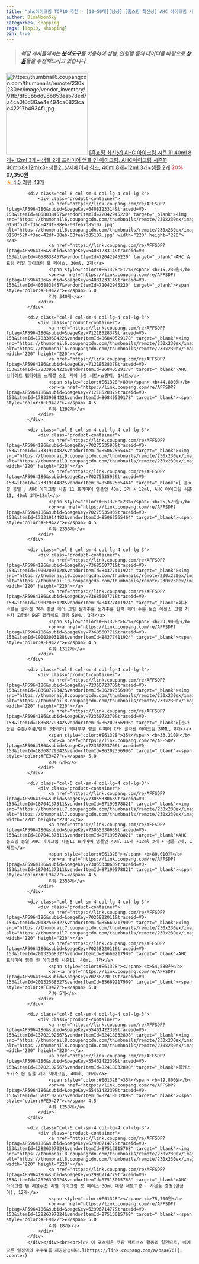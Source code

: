 ```yaml
---
title: "ahc아이크림 TOP10 추천 - [10~50대][남성] [홈쇼핑 최신상] AHC 아이크림 시즌 11 40ml 8개+ 12ml 3개+ 샘플 2개 프리미어 앰플 인 아이크림, AHC아"
author: BlueMoonSky
categories: shopping
tags: [Top10, shopping]
pin: true
---
```


> ##### 해당 게시물에서는 [**분석도구**](https://itemscout.io/)를 이용하여 **성별**, **연령별** 등의 데이터를 바탕으로 [**상품**](https://link.coupang.com/a/baae76)들을 추천해드리고 있습니다.
<div class="container"><div class="row">
            <div class="col-6 col-sm-4 col-lg-4 col-lg-3">
                <div class="product-container">
                    <a href="https://link.coupang.com/re/AFFSDP?lptag=AF5964186&subid=&pageKey=7025260464&traceid=V0-153&itemId=17318063254&vendorItemId=85669327528" target="_blank"><img src="https://thumbnail6.coupangcdn.com/thumbnails/remote/230x230ex/image/vendor_inventory/91fb/df53bbdd95b853eab78ed7a4ca0f6d36ae4e494ca6823cae42217b4934f1.jpg" alt="https://thumbnail6.coupangcdn.com/thumbnails/remote/230x230ex/image/vendor_inventory/91fb/df53bbdd95b853eab78ed7a4ca0f6d36ae4e494ca6823cae42217b4934f1.jpg" width="220" height="220"></a>
                    <a href="https://link.coupang.com/re/AFFSDP?lptag=AF5964186&subid=&pageKey=7025260464&traceid=V0-153&itemId=17318063254&vendorItemId=85669327528" target="_blank">[홈쇼핑 최신상] AHC 아이크림 시즌 11 40ml 8개+ 12ml 3개+ 샘플 2개 프리미어 앰플 인 아이크림, AHC아이크림 시즌11 40mlx8+12mlx3+샘플2, 상세페이지 참조, 40ml 8개+12ml 3개+샘플 2개</a>
                    <span style="color:#E61328">20%</span> <b>67,350원</b>
                    <br><a href="https://link.coupang.com/re/AFFSDP?lptag=AF5964186&subid=&pageKey=7025260464&traceid=V0-153&itemId=17318063254&vendorItemId=85669327528" target="_blank"><span style="color:#FE9427">★</span> 4.5
                    리뷰 43개</a>
                </div>
            </div>
            
            <div class="col-6 col-sm-4 col-lg-4 col-lg-3">
                <div class="product-container">
                    <a href="https://link.coupang.com/re/AFFSDP?lptag=AF5964186&subid=&pageKey=6408123314&traceid=V0-153&itemId=4058838457&vendorItemId=72042945220" target="_blank"><img src="https://thumbnail6.coupangcdn.com/thumbnails/remote/230x230ex/image/retail/images/4023575887589961-0150f52f-f3ac-42df-88eb-00fea7d85107.jpg" alt="https://thumbnail6.coupangcdn.com/thumbnails/remote/230x230ex/image/retail/images/4023575887589961-0150f52f-f3ac-42df-88eb-00fea7d85107.jpg" width="220" height="220"></a>
                    <a href="https://link.coupang.com/re/AFFSDP?lptag=AF5964186&subid=&pageKey=6408123314&traceid=V0-153&itemId=4058838457&vendorItemId=72042945220" target="_blank">AHC 슈프림 리얼 아이크림 포 페이스, 30ml, 2개</a>
                    <span style="color:#E61328">17%</span> <b>15,230원</b>
                    <br><a href="https://link.coupang.com/re/AFFSDP?lptag=AF5964186&subid=&pageKey=6408123314&traceid=V0-153&itemId=4058838457&vendorItemId=72042945220" target="_blank"><span style="color:#FE9427">★</span> 5.0
                    리뷰 340개</a>
                </div>
            </div>
            
            <div class="col-6 col-sm-4 col-lg-4 col-lg-3">
                <div class="product-container">
                    <a href="https://link.coupang.com/re/AFFSDP?lptag=AF5964186&subid=&pageKey=7121852837&traceid=V0-153&itemId=17833968422&vendorItemId=86840529178" target="_blank"><img src="https://thumbnail6.coupangcdn.com/thumbnails/remote/230x230ex/image/vendor_inventory/e6d4/8c84619ea099611158498b6d461966a38b000c68bfbb550f244825e3d111.jpg" alt="https://thumbnail6.coupangcdn.com/thumbnails/remote/230x230ex/image/vendor_inventory/e6d4/8c84619ea099611158498b6d461966a38b000c68bfbb550f244825e3d111.jpg" width="220" height="220"></a>
                    <a href="https://link.coupang.com/re/AFFSDP?lptag=AF5964186&subid=&pageKey=7121852837&traceid=V0-153&itemId=17833968422&vendorItemId=86840529178" target="_blank">AHC 브라이트 펩타이드 스페셜 스킨 케어 5종 세트+쇼핑백, 1세트</a>
                    <span style="color:#E61328">89%</span> <b>44,800원</b>
                    <br><a href="https://link.coupang.com/re/AFFSDP?lptag=AF5964186&subid=&pageKey=7121852837&traceid=V0-153&itemId=17833968422&vendorItemId=86840529178" target="_blank"><span style="color:#FE9427">★</span> 4.5
                    리뷰 1292개</a>
                </div>
            </div>
            
            <div class="col-6 col-sm-4 col-lg-4 col-lg-3">
                <div class="product-container">
                    <a href="https://link.coupang.com/re/AFFSDP?lptag=AF5964186&subid=&pageKey=7027553593&traceid=V0-153&itemId=17331914482&vendorItemId=85062565464" target="_blank"><img src="https://thumbnail9.coupangcdn.com/thumbnails/remote/230x230ex/image/vendor_inventory/6f86/eb5672492929ac06822da67c6157ae6883dff802a4018827b1f90ba789f7.jpg" alt="https://thumbnail9.coupangcdn.com/thumbnails/remote/230x230ex/image/vendor_inventory/6f86/eb5672492929ac06822da67c6157ae6883dff802a4018827b1f90ba789f7.jpg" width="220" height="220"></a>
                    <a href="https://link.coupang.com/re/AFFSDP?lptag=AF5964186&subid=&pageKey=7027553593&traceid=V0-153&itemId=17331914482&vendorItemId=85062565464" target="_blank">[ 홈쇼핑 동일 ] AHC 아이크림 시즌 11 프리미어 앰플인 40ml 3개 + 12ml, AHC 아이크림 시즌11, 40ml 3개+12ml</a>
                    <span style="color:#E61328">23%</span> <b>25,520원</b>
                    <br><a href="https://link.coupang.com/re/AFFSDP?lptag=AF5964186&subid=&pageKey=7027553593&traceid=V0-153&itemId=17331914482&vendorItemId=85062565464" target="_blank"><span style="color:#FE9427">★</span> 4.5
                    리뷰 2356개</a>
                </div>
            </div>
            
            <div class="col-6 col-sm-4 col-lg-4 col-lg-3">
                <div class="product-container">
                    <a href="https://link.coupang.com/re/AFFSDP?lptag=AF5964186&subid=&pageKey=7368560771&traceid=V0-153&itemId=19002003128&vendorItemId=84377411924" target="_blank"><img src="https://thumbnail10.coupangcdn.com/thumbnails/remote/230x230ex/image/vendor_inventory/899b/a71e9745c1ff90a00daa5d4983278e5e38aa639ca554ef973b915d2d29e4.jpg" alt="https://thumbnail10.coupangcdn.com/thumbnails/remote/230x230ex/image/vendor_inventory/899b/a71e9745c1ff90a00daa5d4983278e5e38aa639ca554ef973b915d2d29e4.jpg" width="220" height="220"></a>
                    <a href="https://link.coupang.com/re/AFFSDP?lptag=AF5964186&subid=&pageKey=7368560771&traceid=V0-153&itemId=19002003128&vendorItemId=84377411924" target="_blank">화사 바르는 콜라겐 76% 링클 케어 크림 팔자주름 눈가주름 탄력 케어 수분 보습 에센스 크림 저분자 고함량 EGF 펩타이드 크림 50ML, 3개</a>
                    <span style="color:#E61328">67%</span> <b>29,900원</b>
                    <br><a href="https://link.coupang.com/re/AFFSDP?lptag=AF5964186&subid=&pageKey=7368560771&traceid=V0-153&itemId=19002003128&vendorItemId=84377411924" target="_blank"><span style="color:#FE9427">★</span> 4.5
                    리뷰 1312개</a>
                </div>
            </div>
            
            <div class="col-6 col-sm-4 col-lg-4 col-lg-3">
                <div class="product-container">
                    <a href="https://link.coupang.com/re/AFFSDP?lptag=AF5964186&subid=&pageKey=7235072370&traceid=V0-153&itemId=18368779342&vendorItemId=86202356996" target="_blank"><img src="https://thumbnail8.coupangcdn.com/thumbnails/remote/230x230ex/image/vendor_inventory/1a56/5e1f96f8c841f468b6e09b4e411dfa64c09f1375505f8db423993286eabe.jpg" alt="https://thumbnail8.coupangcdn.com/thumbnails/remote/230x230ex/image/vendor_inventory/1a56/5e1f96f8c841f468b6e09b4e411dfa64c09f1375505f8db423993286eabe.jpg" width="220" height="220"></a>
                    <a href="https://link.coupang.com/re/AFFSDP?lptag=AF5964186&subid=&pageKey=7235072370&traceid=V0-153&itemId=18368779342&vendorItemId=86202356996" target="_blank">[눈가 눈밑 수분/주름/탄력 3중케어] 닥터푸쿠 링클 리페어 CPH 콜라겐 아이크림 30ML, 8개</a>
                    <span style="color:#E61328">35%</span> <b>33,210원</b>
                    <br><a href="https://link.coupang.com/re/AFFSDP?lptag=AF5964186&subid=&pageKey=7235072370&traceid=V0-153&itemId=18368779342&vendorItemId=86202356996" target="_blank"><span style="color:#FE9427">★</span> 5.0
                    리뷰 6개</a>
                </div>
            </div>
            
            <div class="col-6 col-sm-4 col-lg-4 col-lg-3">
                <div class="product-container">
                    <a href="https://link.coupang.com/re/AFFSDP?lptag=AF5964186&subid=&pageKey=7305533063&traceid=V0-153&itemId=18704137311&vendorItemId=87199578821" target="_blank"><img src="https://thumbnail7.coupangcdn.com/thumbnails/remote/230x230ex/image/vendor_inventory/dd71/a3c6ffbd892678e46b39e684047c0290ba5d2f404a146e9964446bad17e6.jpg" alt="https://thumbnail7.coupangcdn.com/thumbnails/remote/230x230ex/image/vendor_inventory/dd71/a3c6ffbd892678e46b39e684047c0290ba5d2f404a146e9964446bad17e6.jpg" width="220" height="220"></a>
                    <a href="https://link.coupang.com/re/AFFSDP?lptag=AF5964186&subid=&pageKey=7305533063&traceid=V0-153&itemId=18704137311&vendorItemId=87199578821" target="_blank">AHC 홈쇼핑 동일 AHC 아이크림 시즌11 프리미어 앰플인 40ml 10개 +12ml 3개 + 샘플 2매, 1세트</a>
                    <span style="color:#E61328"></span> <b>80,010원</b>
                    <br><a href="https://link.coupang.com/re/AFFSDP?lptag=AF5964186&subid=&pageKey=7305533063&traceid=V0-153&itemId=18704137311&vendorItemId=87199578821" target="_blank"><span style="color:#FE9427">★</span> 4.5
                    리뷰 2356개</a>
                </div>
            </div>
            
            <div class="col-6 col-sm-4 col-lg-4 col-lg-3">
                <div class="product-container">
                    <a href="https://link.coupang.com/re/AFFSDP?lptag=AF5964186&subid=&pageKey=7025822011&traceid=V0-153&itemId=20132568327&vendorItemId=85669217909" target="_blank"><img src="https://thumbnail7.coupangcdn.com/thumbnails/remote/230x230ex/image/vendor_inventory/f27e/8fa6180d1c83ced01c68960d6ef4dc1e49b26f2a6e26353f8146ccb914b7.jpg" alt="https://thumbnail7.coupangcdn.com/thumbnails/remote/230x230ex/image/vendor_inventory/f27e/8fa6180d1c83ced01c68960d6ef4dc1e49b26f2a6e26353f8146ccb914b7.jpg" width="220" height="220"></a>
                    <a href="https://link.coupang.com/re/AFFSDP?lptag=AF5964186&subid=&pageKey=7025822011&traceid=V0-153&itemId=20132568327&vendorItemId=85669217909" target="_blank">AHC 프리미어 앰플 인 아이크림 시즌11, 40ml, 7개</a>
                    <span style="color:#E61328"></span> <b>54,580원</b>
                    <br><a href="https://link.coupang.com/re/AFFSDP?lptag=AF5964186&subid=&pageKey=7025822011&traceid=V0-153&itemId=20132568327&vendorItemId=85669217909" target="_blank"><span style="color:#FE9427">★</span> 5.0
                    리뷰 5개</a>
                </div>
            </div>
            
            <div class="col-6 col-sm-4 col-lg-4 col-lg-3">
                <div class="product-container">
                    <a href="https://link.coupang.com/re/AFFSDP?lptag=AF5964186&subid=&pageKey=5546142239&traceid=V0-153&itemId=13702102567&vendorItemId=82418032898" target="_blank"><img src="https://thumbnail8.coupangcdn.com/thumbnails/remote/230x230ex/image/vendor_inventory/af40/4069f0c9e4cdb66b68c36d1159d78e2d4820dc2c47fa8ec42349c7b3488a.jpg" alt="https://thumbnail8.coupangcdn.com/thumbnails/remote/230x230ex/image/vendor_inventory/af40/4069f0c9e4cdb66b68c36d1159d78e2d4820dc2c47fa8ec42349c7b3488a.jpg" width="220" height="220"></a>
                    <a href="https://link.coupang.com/re/AFFSDP?lptag=AF5964186&subid=&pageKey=5546142239&traceid=V0-153&itemId=13702102567&vendorItemId=82418032898" target="_blank">록키스 포커스 온 링클 케어 아이크림, 40ml, 10개</a>
                    <span style="color:#E61328">35%</span> <b>19,800원</b>
                    <br><a href="https://link.coupang.com/re/AFFSDP?lptag=AF5964186&subid=&pageKey=5546142239&traceid=V0-153&itemId=13702102567&vendorItemId=82418032898" target="_blank"><span style="color:#FE9427">★</span> 4.5
                    리뷰 1250개</a>
                </div>
            </div>
            
            <div class="col-6 col-sm-4 col-lg-4 col-lg-3">
                <div class="product-container">
                    <a href="https://link.coupang.com/re/AFFSDP?lptag=AF5964186&subid=&pageKey=6299671477&traceid=V0-153&itemId=12826397024&vendorItemId=87513015768" target="_blank"><img src="https://thumbnail8.coupangcdn.com/thumbnails/remote/230x230ex/image/vendor_inventory/ac0c/090e16a58a0babd0e70d9c4cc6952ce691bcfc941757548d98a3f11f0054.jpg" alt="https://thumbnail8.coupangcdn.com/thumbnails/remote/230x230ex/image/vendor_inventory/ac0c/090e16a58a0babd0e70d9c4cc6952ce691bcfc941757548d98a3f11f0054.jpg" width="220" height="220"></a>
                    <a href="https://link.coupang.com/re/AFFSDP?lptag=AF5964186&subid=&pageKey=6299671477&traceid=V0-153&itemId=12826397024&vendorItemId=87513015768" target="_blank">AHC 아이크림 텐 레볼루션 리얼 아이크림 포 페이스 30ml 대량 세트구성 + 사은품 증정(깔끔이), 12개</a>
                    <span style="color:#E61328"></span> <b>75,700원</b>
                    <br><a href="https://link.coupang.com/re/AFFSDP?lptag=AF5964186&subid=&pageKey=6299671477&traceid=V0-153&itemId=12826397024&vendorItemId=87513015768" target="_blank"><span style="color:#FE9427">★</span> 5.0
                    리뷰 18개</a>
                </div>
            </div>
            </div></div><br><br>[👉 이 포스팅은 쿠팡 파트너스 활동의 일환으로, 이에 따른 일정액의 수수료를 제공받습니다.](https://link.coupang.com/a/baae76){: .center}